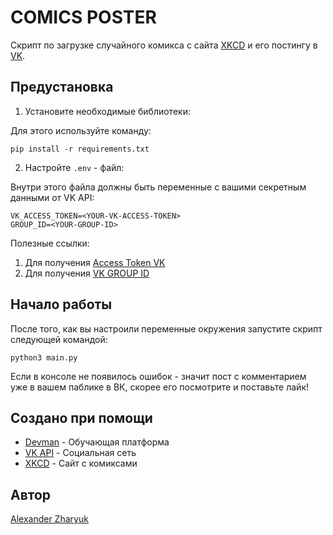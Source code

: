 # COMICS POSTER

Скрипт по загрузке случайного комикса с сайта [XKCD](https://xkcd.com/) и его постингу в [VK](https://vk.com/).

## Предустановка
1. Установите необходимые библиотеки:

Для этого используйте команду:
```shell
pip install -r requirements.txt
```
2. Настройте `.env` - файл:

Внутри этого файла должны быть переменные с вашими секретным данными от VK API:
```
VK_ACCESS_TOKEN=<YOUR-VK-ACCESS-TOKEN>
GROUP_ID=<YOUR-GROUP-ID>
```

Полезные ссылки:
1. Для получения [Access Token VK](https://vk.com/dev/implicit_flow_user)
2. Для получения [VK GROUP ID](https://regvk.com/id/)

## Начало работы
После того, как вы настроили переменные окружения запустите скрипт следующей командой:
```shell
python3 main.py
```
Если в консоле не появилось ошибок - значит пост с комментарием уже в вашем паблике в ВК, скорее его посмотрите и поставьте лайк!

## Создано при помощи
* [Devman](https://dvmn.org/) - Обучающая платформа
* [VK API](https://vk.com/) - Социальная сеть
* [XKCD](https://xkcd.com/) - Сайт с комиксами

## Автор
[Alexander Zharyuk](https://github.com/AlexanderZharyuk/)


